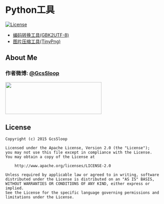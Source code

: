 # Python工具
[![License](https://img.shields.io/badge/license-Apache%202-green.svg)](https://www.apache.org/licenses/LICENSE-2.0)


* [编码转换工具(GBK2UTF-8)](https://github.com/GcsSloop/MacDeveloper/blob/master/PythonProject/GBK2UFT8/README.md)
* [图片压缩工具(TinyPng)](https://github.com/GcsSloop/MacDeveloper/blob/master/PythonProject/TinyPng/README.md)


## About Me

### 作者微博: [@GcsSloop](http://weibo.com/GcsSloop)

<a href="https://github.com/GcsSloop/README/blob/master/README.md" target="_blank"> <img src="http://ww4.sinaimg.cn/large/005Xtdi2gw1f1qn89ihu3j315o0dwwjc.jpg" width=300 height=100 /> </a>


## License
```
Copyright (c) 2015 GcsSloop

Licensed under the Apache License, Version 2.0 (the "License");
you may not use this file except in compliance with the License.
You may obtain a copy of the License at

    http://www.apache.org/licenses/LICENSE-2.0

Unless required by applicable law or agreed to in writing, software
distributed under the License is distributed on an "AS IS" BASIS,
WITHOUT WARRANTIES OR CONDITIONS OF ANY KIND, either express or implied.
See the License for the specific language governing permissions and
limitations under the License.
```
